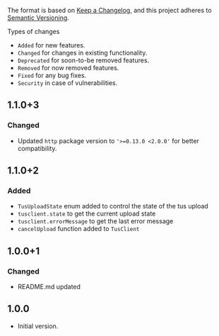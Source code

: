 The format is based on [Keep a Changelog](https://keepachangelog.com/en/1.0.0/),
and this project adheres to [Semantic Versioning](https://semver.org/spec/v2.0.0.html).

Types of changes
- `Added` for new features.
- `Changed` for changes in existing functionality.
- `Deprecated` for soon-to-be removed features.
- `Removed` for now removed features.
- `Fixed` for any bug fixes.
- `Security` in case of vulnerabilities.

## 1.1.0+3
### Changed
- Updated `http` package version to `'>=0.13.0 <2.0.0'` for better compatibility.

## 1.1.0+2
### Added
- `TusUploadState` enum added to control the state of the tus upload
- `tusclient.state` to get the current upload state
- `tusclient.errorMessage` to get the last error message
- `cancelUpload` function added to `TusClient`

## 1.0.0+1
### Changed
- README.md updated

## 1.0.0
- Initial version.
